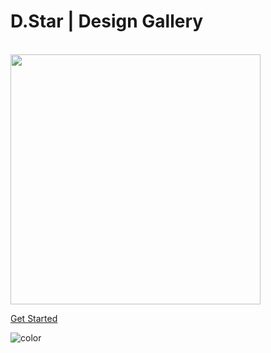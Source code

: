 # D.Star | Design Gallery

<br>
<img src="media/DStarIntroduction.gif" width="400" />

<!-- background color -->

[Get Started](#get-started)

![color](#f0f0f0)
